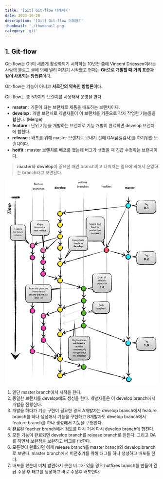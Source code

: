```yaml
---
title: '[Git] Git-flow 이해하기'
date: 2023-10-20
description: '[Git] Git-flow 이해하기'
thumbnail: './thumbnail.png'
category: 'git'
---
```


## 1. Git-flow

Git-flow는 Git이 새롭게 활성화되기 시작하는 10년전 쯤에 Vincent Driessen이라는 사람의 블로그 글에 의해 널리 퍼지기 시작했고 현재는 **Git으로 개발할 때 거의 표준과 같이 사용되는 방법론**이다.

Git-flow는 기능이 아니고 **서로간의 약속인 방법론**이다.

Git-flow는 총 5가지의 브랜치를 사용해서 운영을 한다.

- **master** : 기준이 되는 브랜치로 제품을 배포하는 브랜치이다.
- **develop** : 개발 브랜치로 개발자들이 이 브랜치를 기준으로 각자 작업한 기능들을 합친다. (Merge)
- **feature** : 단위 기능을 개발하는 브랜치로 기능 개발이 완료되면 develop 브랜치에 합친다.
- **release** : 배포를 위해 master 브랜치로 보내기 전에 QA(품질검사)를 하기위한 브랜치이다.
- **hotfit** : master 브랜치로 배포를 했는데 버그가 생겼을 때 긴급 수정하는 브랜치이다.

> **master**와 **develop**이 중요한 매인 branch이고 나머지는 필요에 의해서 운영하는 branch라고 보면된다.

![gitflow.png](./gitflow.png)

1. 일단 master branch에서 시작을 한다.
2. 동일한 브랜치를 develop에도 생성을 한다. 개발자들은 이 develop branch에서 개발을 진행한다.
3. 개발을 하다가 기능 구현이 필요한 경우 A개발자는 develop branch에서 feature branch를 하나 생성해서 기능을 구현하고 B개발자도 develop branch에서 feature branch를 하나 생성해서 기능을 구현한다.
4. 완료된 feacher branch에서 검토를 다시 거쳐 다시 develop branch에 합친다.
5. 모든 기능이 완료되면 develop branch를 release branch로 만든다. 그리고 QA를 하면서 보완점을 보완하고 버그를 fix한다.
6. 모든것이 완료되면 이제 release branch를 master branch와 develop branch로 보낸다. master branch에서 버전추가를 위해 태그를 하나 생성하고 배포를 한다.
7. 배포를 했는데 미처 발견하지 못한 버그가 있을 경우 hotfixes branch를 만들어 긴급 수정 후 태그를 생성하고 바로 수정후 배포한다.
